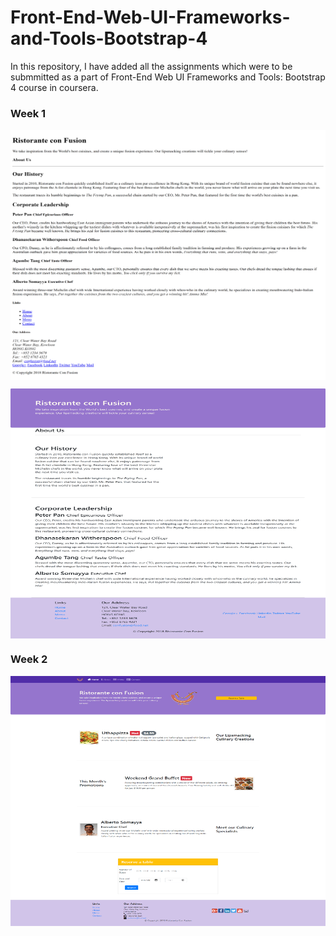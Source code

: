 # Front-End-Web-UI-Frameworks-and-Tools-Bootstrap-4

In this repository, I have added all the assignments which were to be submmitted as a part of Front-End Web UI Frameworks and Tools: Bootstrap 4 course in coursera. 

### Week 1
<p align="center">
<img src="https://github.com/cherry247/Front-End-Web-UI-Frameworks-and-Tools-Bootstrap-4-/blob/master/week-1/screencapture-localhost-3000-aboutus-html-2021-06-04-17_03_17.png" width="600" height="400" align="center">
</p>
<p align="center"> 
<img src="https://github.com/cherry247/Front-End-Web-UI-Frameworks-and-Tools-Bootstrap-4-/blob/master/week-1/screencapture-localhost-3000-aboutus-html-2021-06-04-16_48_55.png" width="600" height="400" align="center">
</p>

### Week 2
<p align="center">
<img src="https://github.com/cherry247/Front-End-Web-UI-Frameworks-and-Tools-Bootstrap-4-/blob/master/week-1/assignment-2-full.png" width="600" height="400" align="center">
</p>


